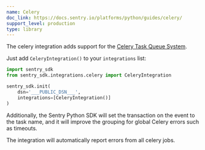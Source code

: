 ```yaml
---
name: Celery
doc_link: https://docs.sentry.io/platforms/python/guides/celery/
support_level: production
type: library
---
```


The celery integration adds support for the [Celery Task Queue System](https://docs.celeryq.dev/).

Just add `CeleryIntegration()` to your `integrations` list:

```python
import sentry_sdk
from sentry_sdk.integrations.celery import CeleryIntegration

sentry_sdk.init(
    dsn='___PUBLIC_DSN___',
    integrations=[CeleryIntegration()]
)
```

Additionally, the Sentry Python SDK will set the transaction on the event to the task name, and it will improve the grouping for global Celery errors such as timeouts.

The integration will automatically report errors from all celery jobs.

<!-- TODO-ADD-VERIFICATION-EXAMPLE -->
